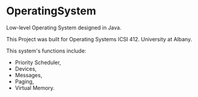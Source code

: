 # OperatingSystem
Low-level Operating System designed in Java.

This Project was built for Operating Systems ICSI 412. University at Albany.

This system's functions include: 
 - Priority Scheduler,
 - Devices,
 - Messages,
 - Paging, 
 - Virtual Memory.

